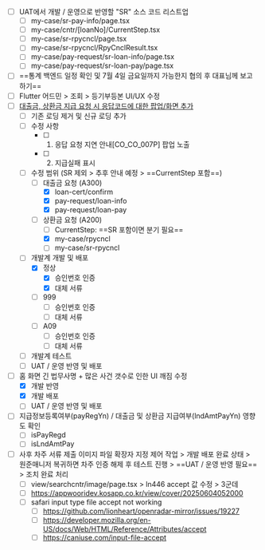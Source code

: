- [ ] UAT에서 개발 / 운영으로 반영할 "SR" 소스 코드 리스트업
	- [ ] my-case/sr-pay-info/page.tsx
	- [ ] my-case/cntr/[loanNo]/CurrentStep.tsx
	- [ ] my-case/sr-rpycncl/page.tsx
	- [ ] my-case/sr-rpycncl/RpyCnclResult.tsx
	- [ ] my-case/pay-request/sr-loan-info/page.tsx
	- [ ] my-case/pay-request/sr-loan-pay/page.tsx
- [ ] ==통계 백엔드 일정 확인 및 7월 4일 금요일까지 가능한지 협의 후 대표님께 보고하기==
- [ ] Flutter 어드민 > 조회 > 등기부등본 UI/UX 수정
- [ ] [대출금, 상환금 지급 요청 시 응답코드에 대한 팝업/화면 추가](https://www.notion.so/bankle/1f85a9ad1c9a800f8fadc9e037d748b7)
	- [ ] 기존 로딩 제거 및 신규 로딩 추가
	- [ ] 수정 사항
		- [ ] 1. 응답 요청 지연 안내[CO_CO_007P] 팝업 노출
		- [ ] 2. 지급실패 표시
	- [ ] 수정 범위 (SR 제외 > 추후 안내 예정 > ==CurrentStep 포함==)
		- [ ] 대출금 요청 (A300)
			- [x] loan-cert/confirm
			- [x] pay-request/loan-info
			- [x] pay-request/loan-pay
		- [ ] 상환금 요청 (A200)
			- [ ] CurrentStep: ==SR 포함이면 분기 필요==
			- [x] my-case/rpycncl
			- [ ] my-case/sr-rpycncl
	- [ ] 개발계 개발 및 배포
		- [x] 정상
			- [x] 승인번호 인증
			- [x] 대체 서류
		- [ ] 999
			- [ ] 승인번호 인증
			- [ ] 대체 서류
		- [ ] A09
			- [ ] 승인번호 인증
			- [ ] 대체 서류
	- [ ] 개발계 테스트
	- [ ] UAT / 운영 반영 및 배포
- [ ] 홈 화면 긴 법무사명 + 많은 사건 갯수로 인한 UI 깨짐 수정
	- [x] 개발 반영
	- [x] 개발 배포
	- [ ] UAT / 운영 반영 및 배포
- [ ] 지급정보등록여부(payRegYn) / 대출금 및 상환금 지급여부(lndAmtPayYn) 영향도 확인
	- [ ] isPayRegd
	- [ ] isLndAmtPay
- [ ] 사후 차주 서류 제출 이미지 파일 확장자 지정 제어 작업 > 개발 배포 완료 상태 > 원준매니저 복귀하면 차주 인증 해제 후 테스트 진행 > ==UAT / 운영 반영 필요== > 조치 완료 처리
	- [ ] view/searchcntr/image/page.tsx > ln446 accept 값 수정 > 3군데
	- [ ] https://appwooridev.kosapp.co.kr/view/cover/20250604052000
	- [ ] safari input type file accept not working
		- [ ] https://github.com/lionheart/openradar-mirror/issues/19227
		- [ ] https://developer.mozilla.org/en-US/docs/Web/HTML/Reference/Attributes/accept
		- [ ] https://caniuse.com/input-file-accept
